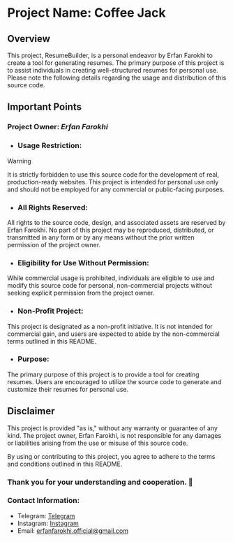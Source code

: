 # Project Name: Coffee Jack
## Overview
This project, ResumeBuilder, is a personal endeavor by Erfan Farokhi to create a tool for generating resumes. The primary purpose of this project is to assist individuals in creating well-structured resumes for personal use. Please note the following details regarding the usage and distribution of this source code.

## Important Points
### Project Owner: *Erfan Farokhi*

* ### Usage Restriction:
> [!WARNING]
It is strictly forbidden to use this source code for the development of real, production-ready websites. This project is intended for personal use only and should not be employed for any commercial or public-facing purposes.

* ### All Rights Reserved:
All rights to the source code, design, and associated assets are reserved by Erfan Farokhi. No part of this project may be reproduced, distributed, or transmitted in any form or by any means without the prior written permission of the project owner.

* ### Eligibility for Use Without Permission: 
While commercial usage is prohibited, individuals are eligible to use and modify this source code for personal, non-commercial projects without seeking explicit permission from the project owner.

* ### Non-Profit Project: 
This project is designated as a non-profit initiative. It is not intended for commercial gain, and users are expected to abide by the non-commercial terms outlined in this README.


* ### Purpose: 
The primary purpose of this project is to provide a tool for creating resumes. Users are encouraged to utilize the source code to generate and customize their resumes for personal use.

## Disclaimer
This project is provided "as is," without any warranty or guarantee of any kind. The project owner, Erfan Farokhi, is not responsible for any damages or liabilities arising from the use or misuse of this source code.

By using or contributing to this project, you agree to adhere to the terms and conditions outlined in this README.

### Thank you for your understanding and cooperation. :pray:


### Contact Information:

* Telegram: [Telegram](https://t.me/erfanfh)
* Instagram: [Instagram](https://www.instagram.com/erfanfh_)
* Email: [erfanfarokhi.official@gmail.com](erfanfarokhi.official@gmail.com)
